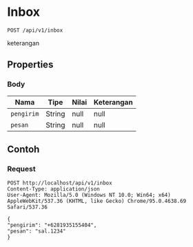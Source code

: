 # Inbox
```http
POST /api/v1/inbox
```
keterangan
## Properties
### Body
Nama | Tipe | Nilai | Keterangan
--- | --- | --- | ---
<code>pengirim</code> | String | null | null
<code>pesan</code> | String | null | null
## Contoh
### Request
```http
POST http://localhost/api/v1/inbox
Content-Type: application/json
User-Agent: Mozilla/5.0 (Windows NT 10.0; Win64; x64) AppleWebKit/537.36 (KHTML, like Gecko) Chrome/95.0.4638.69 Safari/537.36

{
"pengirim": "+6281935155404",
"pesan": "sal.1234"
}


```
